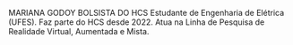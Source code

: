 MARIANA GODOY 
BOLSISTA DO HCS
Estudante de Engenharia de Elétrica (UFES). Faz parte do HCS desde 2022.
Atua na Linha de Pesquisa de Realidade Virtual, Aumentada e Mista.